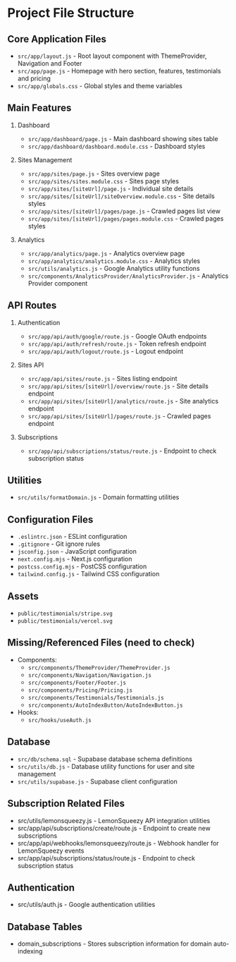 # Project File Structure

## Core Application Files
- `src/app/layout.js` - Root layout component with ThemeProvider, Navigation and Footer
- `src/app/page.js` - Homepage with hero section, features, testimonials and pricing
- `src/app/globals.css` - Global styles and theme variables

## Main Features
1. Dashboard
   - `src/app/dashboard/page.js` - Main dashboard showing sites table
   - `src/app/dashboard/dashboard.module.css` - Dashboard styles

2. Sites Management
   - `src/app/sites/page.js` - Sites overview page
   - `src/app/sites/sites.module.css` - Sites page styles
   - `src/app/sites/[siteUrl]/page.js` - Individual site details
   - `src/app/sites/[siteUrl]/siteOverview.module.css` - Site details styles
   - `src/app/sites/[siteUrl]/pages/page.js` - Crawled pages list view
   - `src/app/sites/[siteUrl]/pages/pages.module.css` - Crawled pages styles

3. Analytics
   - `src/app/analytics/page.js` - Analytics overview page
   - `src/app/analytics/analytics.module.css` - Analytics styles
   - `src/utils/analytics.js` - Google Analytics utility functions
   - `src/components/AnalyticsProvider/AnalyticsProvider.js` - Analytics Provider component

## API Routes
1. Authentication
   - `src/app/api/auth/google/route.js` - Google OAuth endpoints
   - `src/app/api/auth/refresh/route.js` - Token refresh endpoint
   - `src/app/api/auth/logout/route.js` - Logout endpoint

2. Sites API
   - `src/app/api/sites/route.js` - Sites listing endpoint
   - `src/app/api/sites/[siteUrl]/overview/route.js` - Site details endpoint
   - `src/app/api/sites/[siteUrl]/analytics/route.js` - Site analytics endpoint
   - `src/app/api/sites/[siteUrl]/pages/route.js` - Crawled pages endpoint

3. Subscriptions
   - `src/app/api/subscriptions/status/route.js` - Endpoint to check subscription status

## Utilities
- `src/utils/formatDomain.js` - Domain formatting utilities

## Configuration Files
- `.eslintrc.json` - ESLint configuration
- `.gitignore` - Git ignore rules
- `jsconfig.json` - JavaScript configuration
- `next.config.mjs` - Next.js configuration
- `postcss.config.mjs` - PostCSS configuration
- `tailwind.config.js` - Tailwind CSS configuration

## Assets
- `public/testimonials/stripe.svg`
- `public/testimonials/vercel.svg`

## Missing/Referenced Files (need to check)
- Components:
  - `src/components/ThemeProvider/ThemeProvider.js`
  - `src/components/Navigation/Navigation.js`
  - `src/components/Footer/Footer.js`
  - `src/components/Pricing/Pricing.js`
  - `src/components/Testimonials/Testimonials.js`
  - `src/components/AutoIndexButton/AutoIndexButton.js`
- Hooks:
  - `src/hooks/useAuth.js`

## Database
- `src/db/schema.sql` - Supabase database schema definitions
- `src/utils/db.js` - Database utility functions for user and site management
- `src/utils/supabase.js` - Supabase client configuration

## Subscription Related Files
- src/utils/lemonsqueezy.js - LemonSqueezy API integration utilities
- src/app/api/subscriptions/create/route.js - Endpoint to create new subscriptions
- src/app/api/webhooks/lemonsqueezy/route.js - Webhook handler for LemonSqueezy events
- src/app/api/subscriptions/status/route.js - Endpoint to check subscription status

## Authentication
- src/utils/auth.js - Google authentication utilities

## Database Tables
- domain_subscriptions - Stores subscription information for domain auto-indexing